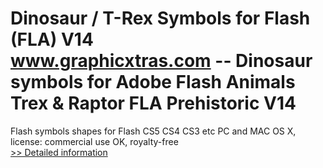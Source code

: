 # Dinosaur / T-Rex Symbols for Flash (FLA) V14<br />www.graphicxtras.com -- Dinosaur symbols for Adobe Flash Animals Trex & Raptor FLA Prehistoric V14

Flash symbols shapes for Flash CS5 CS4 CS3 etc PC and MAC OS X, license: commercial use OK, royalty-free<br />[>> Detailed information](https://secure.shareit.com/shareit/product.html?productid=300469011&affiliateid=200057808)